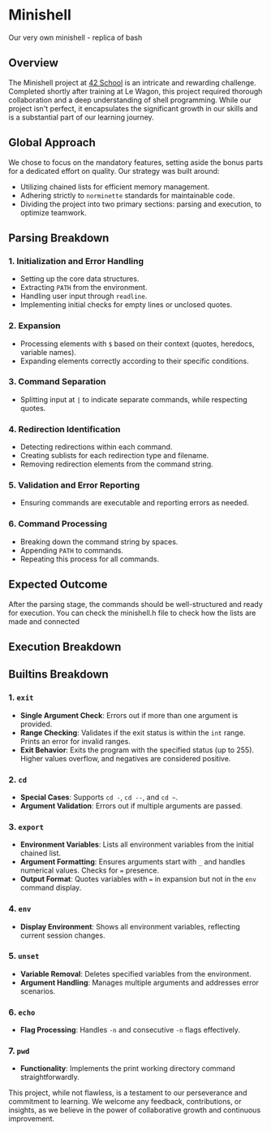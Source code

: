 # Minishell
Our very own minishell - replica of bash

## Overview

The Minishell project at [42 School](https://www.42.fr/) is an intricate and rewarding challenge. Completed shortly after training at Le Wagon, this project required thorough collaboration and a deep understanding of shell programming. While our project isn't perfect, it encapsulates the significant growth in our skills and is a substantial part of our learning journey.

## Global Approach

We chose to focus on the mandatory features, setting aside the bonus parts for a dedicated effort on quality. Our strategy was built around:
- Utilizing chained lists for efficient memory management.
- Adhering strictly to `norminette` standards for maintainable code.
- Dividing the project into two primary sections: parsing and execution, to optimize teamwork.

## Parsing Breakdown

### 1. Initialization and Error Handling
- Setting up the core data structures.
- Extracting `PATH` from the environment.
- Handling user input through `readline`.
- Implementing initial checks for empty lines or unclosed quotes.

### 2. Expansion
- Processing elements with `$` based on their context (quotes, heredocs, variable names).
- Expanding elements correctly according to their specific conditions.

### 3. Command Separation
- Splitting input at `|` to indicate separate commands, while respecting quotes.
  
### 4. Redirection Identification
- Detecting redirections within each command.
- Creating sublists for each redirection type and filename.
- Removing redirection elements from the command string.

### 5. Validation and Error Reporting
- Ensuring commands are executable and reporting errors as needed.

### 6. Command Processing
- Breaking down the command string by spaces.
- Appending `PATH` to commands.
- Repeating this process for all commands.

## Expected Outcome
After the parsing stage, the commands should be well-structured and ready for execution. You can check the minishell.h file to check how the lists are made and connected
  
## Execution Breakdown


## Builtins Breakdown

### 1. `exit`
- **Single Argument Check**: Errors out if more than one argument is provided.
- **Range Checking**: Validates if the exit status is within the `int` range. Prints an error for invalid ranges.
- **Exit Behavior**: Exits the program with the specified status (up to 255). Higher values overflow, and negatives are considered positive.

### 2. `cd`
- **Special Cases**: Supports `cd -`, `cd --`, and `cd ~`.
- **Argument Validation**: Errors out if multiple arguments are passed.

### 3. `export`
- **Environment Variables**: Lists all environment variables from the initial chained list.
- **Argument Formatting**: Ensures arguments start with `_` and handles numerical values. Checks for `=` presence.
- **Output Format**: Quotes variables with `=` in expansion but not in the `env` command display.

### 4. `env`
- **Display Environment**: Shows all environment variables, reflecting current session changes.

### 5. `unset`
- **Variable Removal**: Deletes specified variables from the environment.
- **Argument Handling**: Manages multiple arguments and addresses error scenarios.

### 6. `echo`
- **Flag Processing**: Handles `-n` and consecutive `-n` flags effectively.

### 7. `pwd`
- **Functionality**: Implements the print working directory command straightforwardly.


This project, while not flawless, is a testament to our perseverance and commitment to learning. We welcome any feedback, contributions, or insights, as we believe in the power of collaborative growth and continuous improvement.


